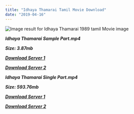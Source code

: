 ```yaml
---
title: "Idhaya Thamarai Tamil Movie Download"
date: "2019-04-16"
---
```


![Image result for Idhaya Thamarai  1989 tamil Movie image](https://upload.wikimedia.org/wikipedia/en/thumb/c/cb/Idhaya_Thamarai_DVD_cover.jpg/220px-Idhaya_Thamarai_DVD_cover.jpg)

**_Idhaya Thamarai Sample Part.mp4_**

**_Size: 3.87mb_**

**_[Download Server 1](http://b2.wetransfer.vip/files/{001906e6a029aa7b73d4a7534ffe44de21d3d443868dbd2fabdf209edab59abd}20Actor{001906e6a029aa7b73d4a7534ffe44de21d3d443868dbd2fabdf209edab59abd}20Hits{001906e6a029aa7b73d4a7534ffe44de21d3d443868dbd2fabdf209edab59abd}20Collection/Karthik{001906e6a029aa7b73d4a7534ffe44de21d3d443868dbd2fabdf209edab59abd}20Movies{001906e6a029aa7b73d4a7534ffe44de21d3d443868dbd2fabdf209edab59abd}20Collections/Idhaya{001906e6a029aa7b73d4a7534ffe44de21d3d443868dbd2fabdf209edab59abd}20Thamarai{001906e6a029aa7b73d4a7534ffe44de21d3d443868dbd2fabdf209edab59abd}20(1990)/Idhaya{001906e6a029aa7b73d4a7534ffe44de21d3d443868dbd2fabdf209edab59abd}20Thamarai{001906e6a029aa7b73d4a7534ffe44de21d3d443868dbd2fabdf209edab59abd}20{001906e6a029aa7b73d4a7534ffe44de21d3d443868dbd2fabdf209edab59abd}20Sample{001906e6a029aa7b73d4a7534ffe44de21d3d443868dbd2fabdf209edab59abd}20HD.mp4)_**

**_[Download Server 2](http://b2.wetransfer.vip/files/{001906e6a029aa7b73d4a7534ffe44de21d3d443868dbd2fabdf209edab59abd}20Actor{001906e6a029aa7b73d4a7534ffe44de21d3d443868dbd2fabdf209edab59abd}20Hits{001906e6a029aa7b73d4a7534ffe44de21d3d443868dbd2fabdf209edab59abd}20Collection/Karthik{001906e6a029aa7b73d4a7534ffe44de21d3d443868dbd2fabdf209edab59abd}20Movies{001906e6a029aa7b73d4a7534ffe44de21d3d443868dbd2fabdf209edab59abd}20Collections/Idhaya{001906e6a029aa7b73d4a7534ffe44de21d3d443868dbd2fabdf209edab59abd}20Thamarai{001906e6a029aa7b73d4a7534ffe44de21d3d443868dbd2fabdf209edab59abd}20(1990)/Idhaya{001906e6a029aa7b73d4a7534ffe44de21d3d443868dbd2fabdf209edab59abd}20Thamarai{001906e6a029aa7b73d4a7534ffe44de21d3d443868dbd2fabdf209edab59abd}20{001906e6a029aa7b73d4a7534ffe44de21d3d443868dbd2fabdf209edab59abd}20Sample{001906e6a029aa7b73d4a7534ffe44de21d3d443868dbd2fabdf209edab59abd}20HD.mp4)_**

**_Idhaya Thamarai Single Part.mp4_**

**_Size: 593.76mb_**

**_[Download Server 1](http://b2.wetransfer.vip/files/{001906e6a029aa7b73d4a7534ffe44de21d3d443868dbd2fabdf209edab59abd}20Actor{001906e6a029aa7b73d4a7534ffe44de21d3d443868dbd2fabdf209edab59abd}20Hits{001906e6a029aa7b73d4a7534ffe44de21d3d443868dbd2fabdf209edab59abd}20Collection/Karthik{001906e6a029aa7b73d4a7534ffe44de21d3d443868dbd2fabdf209edab59abd}20Movies{001906e6a029aa7b73d4a7534ffe44de21d3d443868dbd2fabdf209edab59abd}20Collections/Idhaya{001906e6a029aa7b73d4a7534ffe44de21d3d443868dbd2fabdf209edab59abd}20Thamarai{001906e6a029aa7b73d4a7534ffe44de21d3d443868dbd2fabdf209edab59abd}20(1990)/Idhaya{001906e6a029aa7b73d4a7534ffe44de21d3d443868dbd2fabdf209edab59abd}20Thamarai{001906e6a029aa7b73d4a7534ffe44de21d3d443868dbd2fabdf209edab59abd}20{001906e6a029aa7b73d4a7534ffe44de21d3d443868dbd2fabdf209edab59abd}20Single{001906e6a029aa7b73d4a7534ffe44de21d3d443868dbd2fabdf209edab59abd}20Part{001906e6a029aa7b73d4a7534ffe44de21d3d443868dbd2fabdf209edab59abd}20HD.mp4)_**

**_[Download Server 2](http://b2.wetransfer.vip/files/{001906e6a029aa7b73d4a7534ffe44de21d3d443868dbd2fabdf209edab59abd}20Actor{001906e6a029aa7b73d4a7534ffe44de21d3d443868dbd2fabdf209edab59abd}20Hits{001906e6a029aa7b73d4a7534ffe44de21d3d443868dbd2fabdf209edab59abd}20Collection/Karthik{001906e6a029aa7b73d4a7534ffe44de21d3d443868dbd2fabdf209edab59abd}20Movies{001906e6a029aa7b73d4a7534ffe44de21d3d443868dbd2fabdf209edab59abd}20Collections/Idhaya{001906e6a029aa7b73d4a7534ffe44de21d3d443868dbd2fabdf209edab59abd}20Thamarai{001906e6a029aa7b73d4a7534ffe44de21d3d443868dbd2fabdf209edab59abd}20(1990)/Idhaya{001906e6a029aa7b73d4a7534ffe44de21d3d443868dbd2fabdf209edab59abd}20Thamarai{001906e6a029aa7b73d4a7534ffe44de21d3d443868dbd2fabdf209edab59abd}20{001906e6a029aa7b73d4a7534ffe44de21d3d443868dbd2fabdf209edab59abd}20Single{001906e6a029aa7b73d4a7534ffe44de21d3d443868dbd2fabdf209edab59abd}20Part{001906e6a029aa7b73d4a7534ffe44de21d3d443868dbd2fabdf209edab59abd}20HD.mp4)_**
